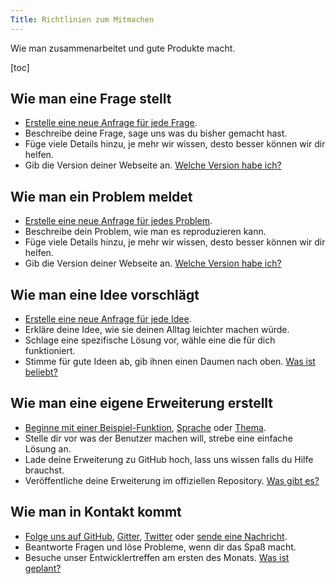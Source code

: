```yaml
---
Title: Richtlinien zum Mitmachen
---
```

Wie man zusammenarbeitet und gute Produkte macht.

[toc]

## Wie man eine Frage stellt

* [Erstelle eine neue Anfrage für jede Frage](https://github.com/datenstrom/yellow/issues).
* Beschreibe deine Frage, sage uns was du bisher gemacht hast.
* Füge viele Details hinzu, je mehr wir wissen, desto besser können wir dir helfen.
* Gib die Version deiner Webseite an. [Welche Version habe ich?](https://github.com/datenstrom/yellow-extensions/blob/master/source/update/README-de.md)

## Wie man ein Problem meldet

* [Erstelle eine neue Anfrage für jedes Problem](https://github.com/datenstrom/yellow/issues).
* Beschreibe dein Problem, wie man es reproduzieren kann.
* Füge viele Details hinzu, je mehr wir wissen, desto besser können wir dir helfen.
* Gib die Version deiner Webseite an. [Welche Version habe ich?](https://github.com/datenstrom/yellow-extensions/blob/master/source/update/README-de.md)

## Wie man eine Idee vorschlägt

* [Erstelle eine neue Anfrage für jede Idee](https://github.com/datenstrom/yellow/issues).
* Erkläre deine Idee, wie sie deinen Alltag leichter machen würde.
* Schlage eine spezifische Lösung vor, wähle eine die für dich funktioniert.
* Stimme für gute Ideen ab, gib ihnen einen Daumen nach oben. [Was ist beliebt?](https://github.com/datenstrom/yellow/issues?q=is%3Aopen+is%3Aissue+sort%3Areactions-%2B1-desc+label%3Aidea)

## Wie man eine eigene Erweiterung erstellt

* [Beginne mit einer Beispiel-Funktion](https://github.com/schulle4u/yellow-extension-example), [Sprache](https://github.com/datenstrom/yellow-extensions/blob/master/source/english/english.txt) oder [Thema](https://github.com/schulle4u/yellow-extension-basic).
* Stelle dir vor was der Benutzer machen will, strebe eine einfache Lösung an.
* Lade deine Erweiterung zu GitHub hoch, lass uns wissen falls du Hilfe brauchst.
* Veröffentliche deine Erweiterung im offiziellen Repository. [Was gibt es?](https://github.com/datenstrom/yellow-extensions/blob/master/README-de.md)

## Wie man in Kontakt kommt

* [Folge uns auf GitHub](https://github.com/datenstrom/yellow), [Gitter](https://gitter.im/datenstrom/yellow), [Twitter](https://twitter.com/datendeveloper) oder [sende eine Nachricht](https://datenstrom.se/de/contact/).
* Beantworte Fragen und löse Probleme, wenn dir das Spaß macht.
* Besuche unser Entwicklertreffen am ersten des Monats. [Was ist geplant?](https://github.com/datenstrom/yellow/issues/521)
